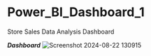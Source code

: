 # Power_BI_Dashboard_1
Store Sales Data Analysis Dashboard

***Dashboard***
![Screenshot 2024-08-22 130915](https://github.com/user-attachments/assets/d8e50681-711c-4892-b458-e15b0cc9e68b)
